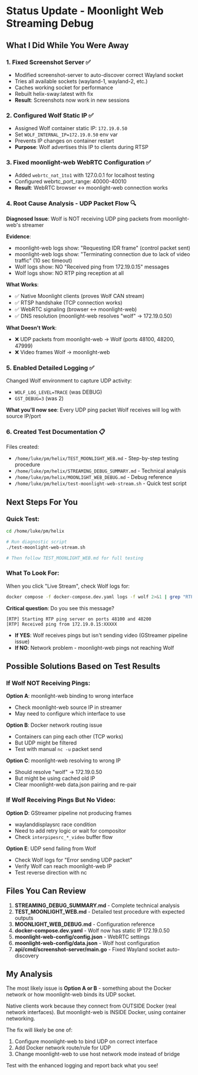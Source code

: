 # Status Update - Moonlight Web Streaming Debug

## What I Did While You Were Away

### 1. Fixed Screenshot Server ✅
- Modified screenshot-server to auto-discover correct Wayland socket
- Tries all available sockets (wayland-1, wayland-2, etc.)
- Caches working socket for performance
- Rebuilt helix-sway:latest with fix
- **Result**: Screenshots now work in new sessions

### 2. Configured Wolf Static IP ✅
- Assigned Wolf container static IP: `172.19.0.50`
- Set `WOLF_INTERNAL_IP=172.19.0.50` env var
- Prevents IP changes on container restart
- **Purpose**: Wolf advertises this IP to clients during RTSP

### 3. Fixed moonlight-web WebRTC Configuration ✅
- Added `webrtc_nat_1to1` with 127.0.0.1 for localhost testing
- Configured webrtc_port_range: 40000-40010
- **Result**: WebRTC browser ↔ moonlight-web connection works

### 4. Root Cause Analysis - UDP Packet Flow 🔍

**Diagnosed Issue**: Wolf is NOT receiving UDP ping packets from moonlight-web's streamer

**Evidence**:
- moonlight-web logs show: "Requesting IDR frame" (control packet sent)
- moonlight-web logs show: "Terminating connection due to lack of video traffic" (10 sec timeout)
- Wolf logs show: NO "Received ping from 172.19.0.15" messages
- Wolf logs show: NO RTP ping reception at all

**What Works**:
- ✅ Native Moonlight clients (proves Wolf CAN stream)
- ✅ RTSP handshake (TCP connection works)
- ✅ WebRTC signaling (browser ↔ moonlight-web)
- ✅ DNS resolution (moonlight-web resolves "wolf" → 172.19.0.50)

**What Doesn't Work**:
- ❌ UDP packets from moonlight-web → Wolf (ports 48100, 48200, 47999)
- ❌ Video frames Wolf → moonlight-web

### 5. Enabled Detailed Logging ✅

Changed Wolf environment to capture UDP activity:
- `WOLF_LOG_LEVEL=TRACE` (was DEBUG)
- `GST_DEBUG=3` (was 2)

**What you'll now see**: Every UDP ping packet Wolf receives will log with source IP/port

### 6. Created Test Documentation 📋

Files created:
- `/home/luke/pm/helix/TEST_MOONLIGHT_WEB.md` - Step-by-step testing procedure
- `/home/luke/pm/helix/STREAMING_DEBUG_SUMMARY.md` - Technical analysis
- `/home/luke/pm/helix/MOONLIGHT_WEB_DEBUG.md` - Debug reference
- `/home/luke/pm/helix/test-moonlight-web-stream.sh` - Quick test script

## Next Steps For You

### Quick Test:
```bash
cd /home/luke/pm/helix

# Run diagnostic script
./test-moonlight-web-stream.sh

# Then follow TEST_MOONLIGHT_WEB.md for full testing
```

### What To Look For:

When you click "Live Stream", check Wolf logs for:

```bash
docker compose -f docker-compose.dev.yaml logs -f wolf 2>&1 | grep "RTP"
```

**Critical question**: Do you see this message?
```
[RTP] Starting RTP ping server on ports 48100 and 48200
[RTP] Received ping from 172.19.0.15:XXXXX
```

- **If YES**: Wolf receives pings but isn't sending video (GStreamer pipeline issue)
- **If NO**: Network problem - moonlight-web pings not reaching Wolf

## Possible Solutions Based on Test Results

### If Wolf NOT Receiving Pings:

**Option A**: moonlight-web binding to wrong interface
- Check moonlight-web source IP in streamer
- May need to configure which interface to use

**Option B**: Docker network routing issue
- Containers can ping each other (TCP works)
- But UDP might be filtered
- Test with manual `nc -u` packet send

**Option C**: moonlight-web resolving to wrong IP
- Should resolve "wolf" → 172.19.0.50
- But might be using cached old IP
- Clear moonlight-web data.json pairing and re-pair

### If Wolf Receiving Pings But No Video:

**Option D**: GStreamer pipeline not producing frames
- waylanddisplaysrc race condition
- Need to add retry logic or wait for compositor
- Check `interpipesrc_*_video` buffer flow

**Option E**: UDP send failing from Wolf
- Check Wolf logs for "Error sending UDP packet"
- Verify Wolf can reach moonlight-web IP
- Test reverse direction with nc

## Files You Can Review

1. **STREAMING_DEBUG_SUMMARY.md** - Complete technical analysis
2. **TEST_MOONLIGHT_WEB.md** - Detailed test procedure with expected outputs
3. **MOONLIGHT_WEB_DEBUG.md** - Configuration reference
4. **docker-compose.dev.yaml** - Wolf now has static IP 172.19.0.50
5. **moonlight-web-config/config.json** - WebRTC settings
6. **moonlight-web-config/data.json** - Wolf host configuration
7. **api/cmd/screenshot-server/main.go** - Fixed Wayland socket auto-discovery

## My Analysis

The most likely issue is **Option A or B** - something about the Docker network or how moonlight-web binds its UDP socket.

Native clients work because they connect from OUTSIDE Docker (real network interfaces). But moonlight-web is INSIDE Docker, using container networking.

The fix will likely be one of:
1. Configure moonlight-web to bind UDP on correct interface
2. Add Docker network route/rule for UDP
3. Change moonlight-web to use host network mode instead of bridge

Test with the enhanced logging and report back what you see!
